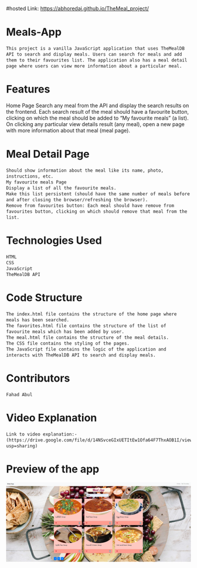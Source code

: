 #hosted Link: https://abhoredaj.github.io/TheMeal_project/
# Meals-App
    This project is a vanilla JavaScript application that uses TheMealDB API to search and display meals. Users can search for meals and add them to their favourites list. The application also has a meal detail page where users can view more information about a particular meal.
# Features
  Home Page
    Search any meal from the API and display the search results on the frontend.
    Each search result of the meal should have a favourite button, clicking on which the meal should be added to “My favourite meals” (a list).
    On clicking any particular view details result (any meal), open a new page with more information about that meal (meal page).
# Meal Detail Page
    Should show information about the meal like its name, photo, instructions, etc.
    My favourite meals Page
    Display a list of all the favourite meals.
    Make this list persistent (should have the same number of meals before and after closing the browser/refreshing the browser).
    Remove from favourites button: Each meal should have remove from favourites button, clicking on which should remove that meal from the list.
# Technologies Used
    HTML
    CSS
    JavaScript
    TheMealDB API
# Code Structure
    The index.html file contains the structure of the home page where meals has been searched.
    The favorites.html file contains the structure of the list of favourite meals which has been added by user.
    The meal.html file contains the structure of the meal details.
    The CSS file contains the styling of the pages.
    The JavaScript file contains the logic of the application and interacts with TheMealDB API to search and display meals.
# Contributors
    Fahad Abul
# Video Explanation
    Link to video explanation:-(https://drive.google.com/file/d/14NSvceGIxUETItEw1Ofa64F7ThxAOB1I/view?usp=sharing)

# Preview of the app
   ![preview](https://github.com/Abhoredaj/TheMeal_project/blob/main/img/Screenshot%202023-08-08%20080542.png)
